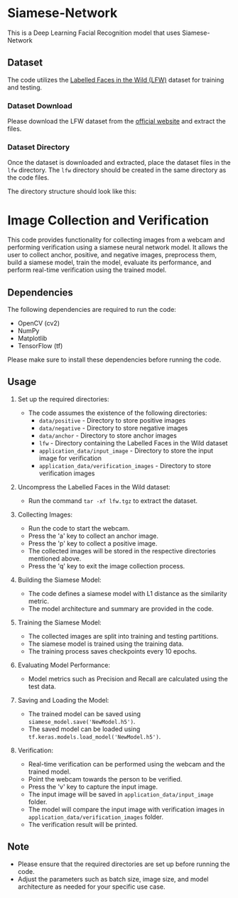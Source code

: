 # Siamese-Network
This is a Deep Learning Facial Recognition model that uses Siamese-Network

## Dataset

The code utilizes the [Labelled Faces in the Wild (LFW)](http://vis-www.cs.umass.edu/lfw/) dataset for training and testing. 

### Dataset Download

Please download the LFW dataset from the [official website](http://vis-www.cs.umass.edu/lfw/) and extract the files.

### Dataset Directory

Once the dataset is downloaded and extracted, place the dataset files in the `lfw` directory. The `lfw` directory should be created in the same directory as the code files.

The directory structure should look like this:



# Image Collection and Verification

This code provides functionality for collecting images from a webcam and performing verification using a siamese neural network model. It allows the user to collect anchor, positive, and negative images, preprocess them, build a siamese model, train the model, evaluate its performance, and perform real-time verification using the trained model.

## Dependencies

The following dependencies are required to run the code:
- OpenCV (cv2)
- NumPy
- Matplotlib
- TensorFlow (tf)

Please make sure to install these dependencies before running the code.

## Usage

1. Set up the required directories:
   - The code assumes the existence of the following directories:
     - `data/positive` - Directory to store positive images
     - `data/negative` - Directory to store negative images
     - `data/anchor` - Directory to store anchor images
     - `lfw` - Directory containing the Labelled Faces in the Wild dataset
     - `application_data/input_image` - Directory to store the input image for verification
     - `application_data/verification_images` - Directory to store verification images

2. Uncompress the Labelled Faces in the Wild dataset:
   - Run the command `tar -xf lfw.tgz` to extract the dataset.

3. Collecting Images:
   - Run the code to start the webcam.
   - Press the 'a' key to collect an anchor image.
   - Press the 'p' key to collect a positive image.
   - The collected images will be stored in the respective directories mentioned above.
   - Press the 'q' key to exit the image collection process.

4. Building the Siamese Model:
   - The code defines a siamese model with L1 distance as the similarity metric.
   - The model architecture and summary are provided in the code.

5. Training the Siamese Model:
   - The collected images are split into training and testing partitions.
   - The siamese model is trained using the training data.
   - The training process saves checkpoints every 10 epochs.

6. Evaluating Model Performance:
   - Model metrics such as Precision and Recall are calculated using the test data.

7. Saving and Loading the Model:
   - The trained model can be saved using `siamese_model.save('NewModel.h5')`.
   - The saved model can be loaded using `tf.keras.models.load_model('NewModel.h5')`.

8. Verification:
   - Real-time verification can be performed using the webcam and the trained model.
   - Point the webcam towards the person to be verified.
   - Press the 'v' key to capture the input image.
   - The input image will be saved in `application_data/input_image` folder.
   - The model will compare the input image with verification images in `application_data/verification_images` folder.
   - The verification result will be printed.

## Note

- Please ensure that the required directories are set up before running the code.
- Adjust the parameters such as batch size, image size, and model architecture as needed for your specific use case.
